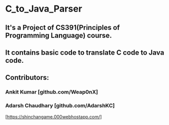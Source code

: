 # C_to_Java_Parser

## It's a Project of CS391(Principles of Programming Language) course.
## It contains basic code to translate C code to Java code.

## Contributors:
### Ankit Kumar [github.com/Weap0nX]
### Adarsh Chaudhary [github.com/AdarshKC]

[https://shinchangame.000webhostapp.com/]
